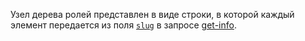
Узел дерева ролей представлен в виде строки, в которой каждый элемент передается из поля [`slug`](../../../../concepts/glossary.md#slug) в запросе [get-info](../../../../concepts/idm-get-info.md).
